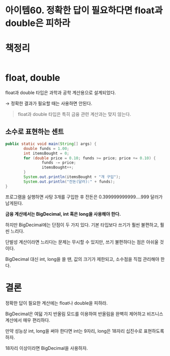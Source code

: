 # 아이템60. 정확한 답이 필요하다면 float과 double은 피하라

# 책정리

```java

```

# float, double

float과 double 타입은 과학과 공학 계산용으로 설계되었다.

→ 정확한 결과가 필요할 때는 사용하면 안된다.

> float과 double 타입은 특히 금융 관련 계산과는 맞지 않는다.

## 소수로 표현하는 센트

```java
public static void main(String[] args) {
		double funds = 1.00;
		int itemsBought = 0;
		for (double price = 0.10; funds >= price; price += 0.10) {
				funds -= price;
				itemsBought++;
		}
		System.out.println(itemsBought + "개 구입");
		System.out.println("잔돈(달러):" + funds);
}
```

프로그램을 실행하면 사탕 3개를 구입한 후 잔돈은 0.399999999999....999 달러가 남게된다.

**금융 계산에서는 BigDecimal, int 혹은 long을 사용해야 한다.**

하지만 BigDecimal에는 단점이 두 가지 있다. 기본 타입보다 쓰기가 훨씬 불편하고, 훨씬 느리다.

단발성 계산이라면 느리다는 문제는 무시할 수 있지만, 쓰기 불편하다는 점은 아쉬울 것이다.

BigDecimal 대신 int, long을 쓸 땐, 값의 크기가 제한되고, 소수점을 직접 관리해야 한다.

# 결론

정확한 답이 필요한 계산에는 float나 double을 피하라.

BigDecimal은 여덟 가지 반올림 모드를 이용하여 반올림을 완벽히 제어하고 비즈니스 계산에서 매우 편리하다.

만약 성능상 int, long을 써야 한다면 int는 9자리, long은 18자리 십진수로 표현하도록 하자.

18자리 이상이라면 BigDecimal을 사용하자.